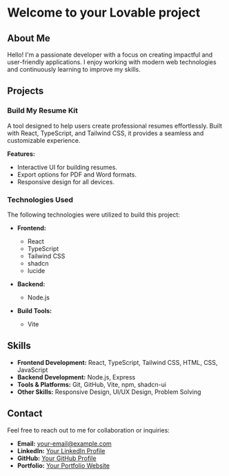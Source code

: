 # Welcome to your Lovable project
## About Me

Hello! I'm a passionate developer with a focus on creating impactful and user-friendly applications. I enjoy working with modern web technologies and continuously learning to improve my skills.

## Projects

### Build My Resume Kit
A tool designed to help users create professional resumes effortlessly. Built with React, TypeScript, and Tailwind CSS, it provides a seamless and customizable experience.

**Features:**
- Interactive UI for building resumes.
- Export options for PDF and Word formats.
- Responsive design for all devices.
### Technologies Used

The following technologies were utilized to build this project:

- **Frontend:**
    - React
    - TypeScript
    - Tailwind CSS
    - shadcn
    - lucide

- **Backend:**
    - Node.js

- **Build Tools:**
    - Vite

<!-- **Live Demo:** [Build My Resume Kit](https://lovable.dev/projects/70d54ec7-8df5-4152-bf30-1c302a981f8e) -->

## Skills

- **Frontend Development:** React, TypeScript, Tailwind CSS, HTML, CSS, JavaScript
- **Backend Development:** Node.js, Express
- **Tools & Platforms:** Git, GitHub, Vite, npm, shadcn-ui
- **Other Skills:** Responsive Design, UI/UX Design, Problem Solving

## Contact

Feel free to reach out to me for collaboration or inquiries:

- **Email:** [your-email@example.com](mailto:adityakesarwani@gmail.com)
- **LinkedIn:** [Your LinkedIn Profile](https://linkedin.com/in/aditya-kesarwani-057b56311/)
- **GitHub:** [Your GitHub Profile](https://github.com/adityakesarwani10)
- **Portfolio:** [Your Portfolio Website](https://.com)